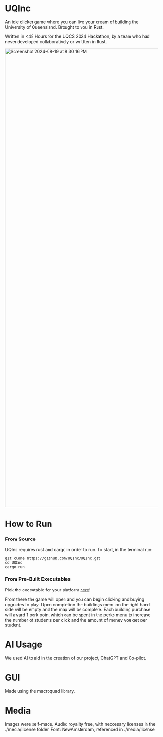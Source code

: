 # UQInc
An idle clicker game where you can live your dream of building the University of Queensland. Brought to you in Rust. 

Written in <48 Hours for the UQCS 2024 Hackathon, by a team who had never developed collaboratively or writtten in Rust.

<img width="1512" alt="Screenshot 2024-08-19 at 8 30 16 PM" src="https://github.com/user-attachments/assets/b303e165-8429-4f51-894b-8c503239c046">

# How to Run
### From Source
UQInc requires rust and cargo in order to run. 
To start, in the terminal run:
```
git clone https://github.com/UQInc/UQInc.git
cd UQInc
cargo run
```
### From Pre-Built Executables
Pick the executable for your platform [here](https://github.com/UQInc/UQInc/releases/)!



From there the game will open and you can begin clicking and buying upgrades to play.
Upon completion the buildings menu on the right hand side will be empty and the map will be complete.
Each building purchase will award 1 perk point which can be spent in the perks menu to increase the 
number of students per click and the amount of money you get per student.

# AI Usage
We used AI to aid in the creation of our project, ChatGPT and Co-pilot.

# GUI
Made using the macroquad library. 

# Media
Images were self-made.
Audio: royality free, with neccesary licenses in the ./media/license folder.
Font: NewAmsterdam, referenced in ./media/license
